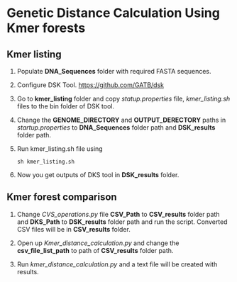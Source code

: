 # Genetic Distance Calculation Using Kmer forests
## Kmer listing

1.	Populate __DNA_Sequences__ folder with required FASTA sequences.

2.	Configure DSK Tool. https://github.com/GATB/dsk

3.	Go to __kmer_listing__ folder and copy _statup.properties_ file,
 _kmer_listing.sh_ files to the bin folder of DSK tool.

4.	Change the __GENOME_DIRECTORY__ and __OUTPUT_DERECTORY__ paths 
in _startup.properties_ to __DNA_Sequences__ folder path and 
__DSK_results__ folder path.

5.	Run kmer_listing.sh file using
      ```
      sh kmer_listing.sh
      ```
      
6.	Now you get outputs of DKS tool in __DSK_results__ folder.

## Kmer forest comparison

1.	Change _CVS_operations.py_ file __CSV_Path__ to __CSV_results__ folder 
path and __DKS_Path__ to __DSK_results__ folder path and run the script. 
Converted CSV files will be in __CSV_results__ folder.

2.	Open up _Kmer_distance_calculation.py_ and change the __csv_file_list_path__ 
to path of __CSV_results__ folder path.

3.	Run _kmer_distance_calculation.py_ and a text file 
will be created with results.

